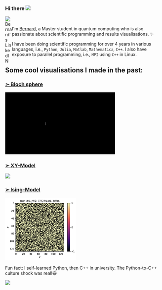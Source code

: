 ### Hi there <img src="https://media.giphy.com/media/hvRJCLFzcasrR4ia7z/giphy.gif" width="25px">
<a href="https://www.linkedin.com/in/kah-jen-wo/">
  <img align="left" alt="Bernard's LinkedIN" width="22px" src="https://raw.githubusercontent.com/peterthehan/peterthehan/master/assets/linkedin.svg" />
</a>

<br />

I'm [Bernard](https://bernwo.github.io/), a Master student in quantum computing who is also passionate about scientific programming and results visualisations. ✨

I have been doing scientific programming for over 4 years in various languages, i.e., `Python`, `Julia`, `Matlab`, `Mathematica`, `C++`. I also have exposure to parallel programming, i.e., `MPI` using `C++` in Linux.

## Some cool visualisations I made in the past:

### [➣ Bloch sphere](https://bernwo.github.io/blog/what-is-a-qubit)
<img src="https://github.com/bernwo/bernwo/blob/main/Qubit.gif" height="200">

### [➣ XY-Model](https://github.com/bernwo/AP3082-XY-Model)
<img src="https://github.com/bernwo/AP3082-XY-Model/blob/main/simulation_images/Metropolis_phase_energy_L64_tau10000000_nrelax1_Tinit0_Tfinal0.gif" height="200">

### [➣ Ising-Model](https://github.com/bernwo/AP3082-Ising-Model)
<img src="https://github.com/bernwo/AP3082-Ising-Model/blob/main/simulation_images/Metropolis_J2_TTc0.01_h0.gif" height="200">

Fun fact: I self-learned Python, then C++ in university. The Python-to-C++ culture shock was real!😆

![](https://komarev.com/ghpvc/?username=bernwo&color=ff69b4)

<!--
**bernwo/bernwo** is a ✨ _special_ ✨ repository because its `README.md` (this file) appears on your GitHub profile.

Here are some ideas to get you started:

- 🔭 I’m currently working on ...
- 🌱 I’m currently learning ...
- 👯 I’m looking to collaborate on ...
- 🤔 I’m looking for help with ...
- 💬 Ask me about ...
- 📫 How to reach me: ...
- 😄 Pronouns: ...
- ⚡ Fun fact: ...
-->
